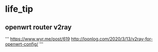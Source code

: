 # life_tip

## openwrt router v2ray

'''
https://www.wyr.me/post/619
http://loonlog.com/2020/3/13/v2ray-for-openwrt-config/
'''

